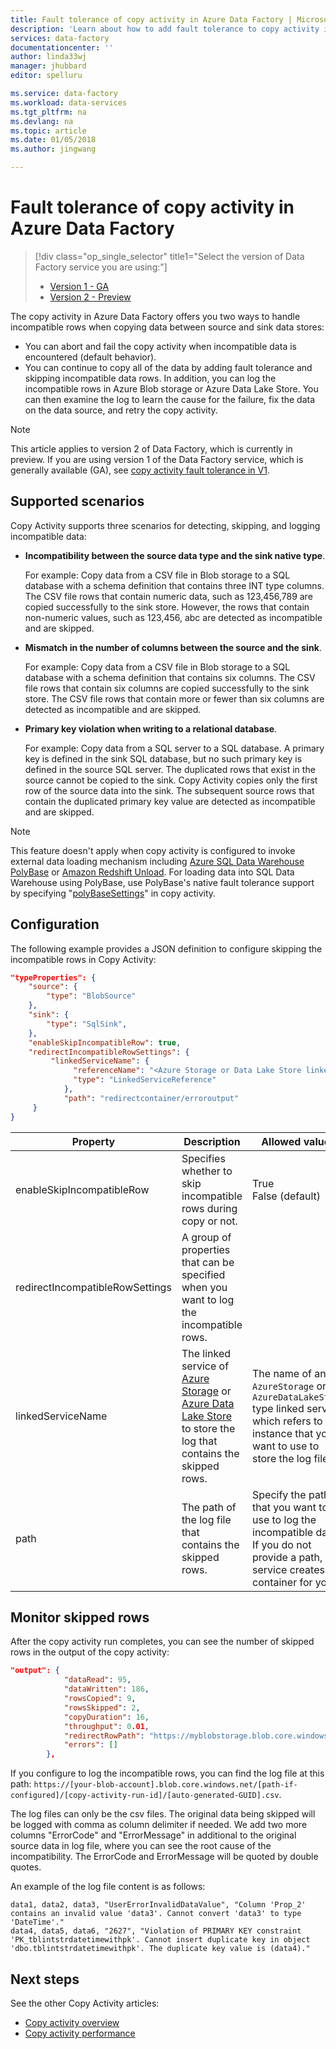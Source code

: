 ```yaml
---
title: Fault tolerance of copy activity in Azure Data Factory | Microsoft Docs
description: 'Learn about how to add fault tolerance to copy activity in Azure Data Factory by skipping the incompatible rows.'
services: data-factory
documentationcenter: ''
author: linda33wj
manager: jhubbard
editor: spelluru

ms.service: data-factory
ms.workload: data-services
ms.tgt_pltfrm: na
ms.devlang: na
ms.topic: article
ms.date: 01/05/2018
ms.author: jingwang

---
```

#  Fault tolerance of copy activity in Azure Data Factory
> [!div class="op_single_selector" title1="Select the version of Data Factory service you are using:"]
> * [Version 1 - GA](v1/data-factory-copy-activity-fault-tolerance.md)
> * [Version 2 - Preview](copy-activity-fault-tolerance.md)

The copy activity in Azure Data Factory offers you two ways to handle incompatible rows when copying data between source and sink data stores:

- You can abort and fail the copy activity when incompatible data is encountered (default behavior).
- You can continue to copy all of the data by adding fault tolerance and skipping incompatible data rows. In addition, you can log the incompatible rows in Azure Blob storage or Azure Data Lake Store. You can then examine the log to learn the cause for the failure, fix the data on the data source, and retry the copy activity.

> [!NOTE]
> This article applies to version 2 of Data Factory, which is currently in preview. If you are using version 1 of the Data Factory service, which is generally available (GA), see [copy activity fault tolerance in V1](v1/data-factory-copy-activity-fault-tolerance.md).


 ## Supported scenarios
Copy Activity supports three scenarios for detecting, skipping, and logging incompatible data:

- **Incompatibility between the source data type and the sink native type**. 

    For example: Copy data from a CSV file in Blob storage to a SQL database with a schema definition that contains three INT type columns. The CSV file rows that contain numeric data, such as 123,456,789 are copied successfully to the sink store. However, the rows that contain non-numeric values, such as 123,456, abc are detected as incompatible and are skipped.

- **Mismatch in the number of columns between the source and the sink**.

    For example: Copy data from a CSV file in Blob storage to a SQL database with a schema definition that contains six columns. The CSV file rows that contain six columns are copied successfully to the sink store. The CSV file rows that contain more or fewer than six columns are detected as incompatible and are skipped.

- **Primary key violation when writing to a relational database**.

    For example: Copy data from a SQL server to a SQL database. A primary key is defined in the sink SQL database, but no such primary key is defined in the source SQL server. The duplicated rows that exist in the source cannot be copied to the sink. Copy Activity copies only the first row of the source data into the sink. The subsequent source rows that contain the duplicated primary key value are detected as incompatible and are skipped.

>[!NOTE]
>This feature doesn't apply when copy activity is configured to invoke external data loading mechanism including [Azure SQL Data Warehouse PolyBase](connector-azure-sql-data-warehouse.md#use-polybase-to-load-data-into-azure-sql-data-warehouse) or [Amazon Redshift Unload](connector-amazon-redshift.md#use-unload-to-copy-data-from-amazon-redshift). For loading data into SQL Data Warehouse using PolyBase, use PolyBase's native fault tolerance support by specifying "[polyBaseSettings](connector-azure-sql-data-warehouse.md#azure-sql-data-warehouse-as-sink)" in copy activity.

## Configuration
The following example provides a JSON definition to configure skipping the incompatible rows in Copy Activity:

```json
"typeProperties": {
    "source": {
        "type": "BlobSource"
    },
    "sink": {
        "type": "SqlSink",
    },
    "enableSkipIncompatibleRow": true,
    "redirectIncompatibleRowSettings": {
         "linkedServiceName": {
              "referenceName": "<Azure Storage or Data Lake Store linked service>",
              "type": "LinkedServiceReference"
            },
            "path": "redirectcontainer/erroroutput"
     }
}
```

Property | Description | Allowed values | Required
-------- | ----------- | -------------- | -------- 
enableSkipIncompatibleRow | Specifies whether to skip incompatible rows during copy or not. | True<br/>False (default) | No
redirectIncompatibleRowSettings | A group of properties that can be specified when you want to log the incompatible rows. | &nbsp; | No
linkedServiceName | The linked service of [Azure Storage](connector-azure-blob-storage.md#linked-service-properties) or [Azure Data Lake Store](connector-azure-data-lake-store.md#linked-service-properties) to store the log that contains the skipped rows. | The name of an `AzureStorage` or `AzureDataLakeStore` type linked service, which refers to the instance that you want to use to store the log file. | No
path | The path of the log file that contains the skipped rows. | Specify the path that you want to use to log the incompatible data. If you do not provide a path, the service creates a container for you. | No

## Monitor skipped rows
After the copy activity run completes, you can see the number of skipped rows in the output of the copy activity:

```json
"output": {
            "dataRead": 95,
            "dataWritten": 186,
            "rowsCopied": 9,
            "rowsSkipped": 2,
            "copyDuration": 16,
            "throughput": 0.01,
            "redirectRowPath": "https://myblobstorage.blob.core.windows.net//myfolder/a84bf8d4-233f-4216-8cb5-45962831cd1b/",
            "errors": []
        },

```
If you configure to log the incompatible rows, you can find the log file at this path: `https://[your-blob-account].blob.core.windows.net/[path-if-configured]/[copy-activity-run-id]/[auto-generated-GUID].csv`. 

The log files can only be the csv files. The original data being skipped will be logged with comma as column delimiter if needed. We add two more columns "ErrorCode" and "ErrorMessage" in additional to the original source data in log file, where you can see the root cause of the incompatibility. The ErrorCode and ErrorMessage will be quoted by double quotes. 

An example of the log file content is as follows:

```
data1, data2, data3, "UserErrorInvalidDataValue", "Column 'Prop_2' contains an invalid value 'data3'. Cannot convert 'data3' to type 'DateTime'."
data4, data5, data6, "2627", "Violation of PRIMARY KEY constraint 'PK_tblintstrdatetimewithpk'. Cannot insert duplicate key in object 'dbo.tblintstrdatetimewithpk'. The duplicate key value is (data4)."
```

## Next steps
See the other Copy Activity articles:

- [Copy activity overview](copy-activity-overview.md)
- [Copy activity performance](copy-activity-performance.md)


